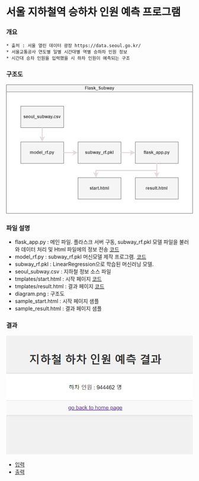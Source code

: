 # 서울 지하철역 승하차 인원 예측 프로그램

### 개요
    * 출처 : 서울 열린 데이터 광장 https://data.seoul.go.kr/
    * 서울교통공사 연도별 일별 시간대별 역별 승하차 인원 정보 
    * 시간대 승차 인원을 입력했을 시 하차 인원이 예측되는 구조

### 구조도
![구조도](Flask_Subway/diagram.png)
    
### 파일 설명
   * flask_app.py : 메인 파일. 플라스크 서버 구동, subway_rf.pkl 모델 파일을 불러와 데이터 처리 및 Html 파일에의 정보 전송 [코드](Flask_Subway/flask_app.py)
   * model_rf.py : subway_rf.pkl 머신모델 제작 프로그램. [코드](Flask_Subway/model_rf.py)
   * subway_rf.pkl : LinearRegression으로 학습된 머신러닝 모델.
   * seoul_subway.csv : 지하철 정보 소스 파일
   * tmplates/start.html : 시작 페이지 [코드](Flask_Subway/templates/start.html)
   * tmplates/result.html : 결과 페이지 [코드](Flask_Subway/templates/result.html)
   * diagram.png : 구조도
   * sample_start.html : 시작 페이지 샘플
   * sample_result.html : 결과 페이지 샘플
    

### 결과
![출력창](Flask_Subway/result.png)
   * [입력](https://likemilktea.github.io/seoul_subway_on_off/Flask_Subway/sample_start.html)
   * [출력](https://likemilktea.github.io/seoul_subway_on_off/Flask_Subway/sample_result.html)



